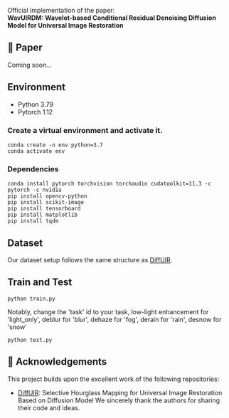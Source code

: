 Official implementation of the paper:  
**WavUIRDM: Wavelet-based Conditional Residual Denoising Diffusion Model for Universal Image Restoration**  

## 🔗 Paper
Coming soon...

## Environment
* Python 3.79
* Pytorch 1.12

### Create a virtual environment and activate it.
```
conda create -n env python=3.7
conda activate env
```
### Dependencies

```
conda install pytorch torchvision torchaudio cudatoolkit=11.3 -c pytorch -c nvidia
pip install opencv-python
pip install scikit-image
pip install tensorboard
pip install matplotlib 
pip install tqdm
```

## Dataset
Our dataset setup follows the same structure as [DiffUIR](https://github.com/iSEE-Laboratory/DiffUIR).

## Train and Test 
```
python train.py
```
Notably, change the 'task' id  to your task, low-light enhancement for 'light_only', deblur for 'blur', dehaze for 'fog', derain for 'rain', desnow for 'snow' 
```
python test.py
```

## 🙏 Acknowledgements
This project builds upon the excellent work of the following repositories:
- [DiffUIR]([https://github.com/user/repo-name](https://github.com/iSEE-Laboratory/DiffUIR)): Selective Hourglass Mapping for Universal Image Restoration Based on Diffusion Model
We sincerely thank the authors for sharing their code and ideas.
